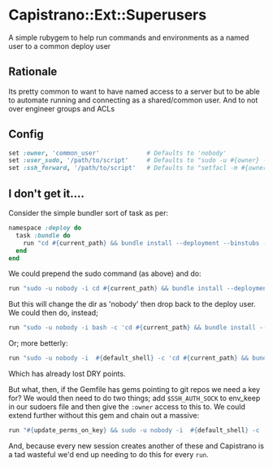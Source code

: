Capistrano::Ext::Superusers
==

A simple rubygem to help run commands and environments as a named user to a common deploy user

Rationale
--

Its pretty common to want to have named access to a server but to be able to automate running and connecting as a shared/common user. And to not over engineer groups and ACLs

Config
--

```ruby
set :owner, 'common_user'             # Defaults to 'nobody'
set :user_sudo, '/path/to/script'     # Defaults to "sudo -u #{owner} -i"
set :ssh_forward, '/path/to/script'   # Defaults to "setfacl -m #{owner}:rx $(dirname $SSH_AUTH_SOCK) && setfacl -m #{owner}:rwx $SSH_AUTH_SOCK")"
```

I don't get it....
--

Consider the simple bundler sort of task as per:

```ruby
namespace :deploy do
  task :bundle do
    run "cd #{current_path} && bundle install --deployment --binstubs --without test cucumber development ruby-debug"
  end
end
```

We could prepend the sudo command (as above) and do:

```ruby
run "sudo -u nobody -i cd #{current_path} && bundle install --deployment --binstubs --without test cucumber development ruby-debug"
```

But this will change the dir as 'nobody' then drop back to the deploy user. We could then do, instead;

```ruby
run "sudo -u nobody -i bash -c 'cd #{current_path} && bundle install --deployment --binstubs --without test cucumber development ruby-debug'"
```

Or; more betterly:

```ruby
run "sudo -u nobody -i  #{default_shell} -c 'cd #{current_path} && bundle install --deployment --binstubs --without test cucumber development ruby-debug'"
```

Which has already lost DRY points.

But what, then, if the Gemfile has gems pointing to git repos we need a key for? We would then need to do two things; add `$SSH_AUTH_SOCK` to env_keep in our sudoers file and then give the `:owner` access to this to. We could extend further without this gem and chain out a massive:

```ruby
run "#{update_perms_on_key} && sudo -u nobody -i  #{default_shell} -c 'cd #{current_path} && bundle install --deployment --binstubs --without test cucumber development ruby-debug'"
```

And, because every new session creates another of these and Capistrano is a tad wasteful we'd end up needing to do this for every `run`.

